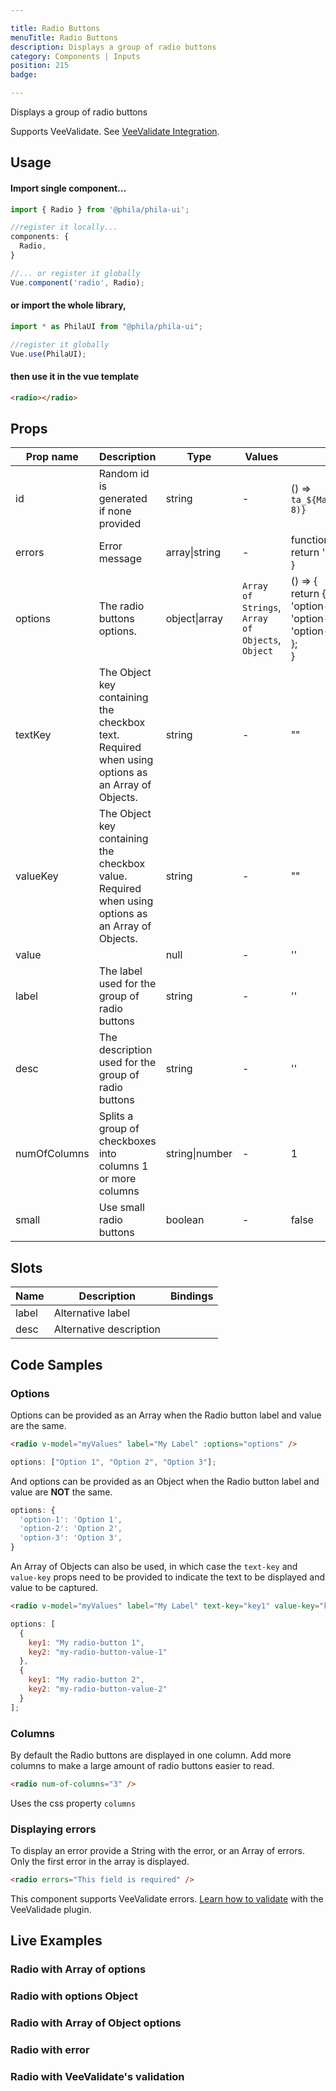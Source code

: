 ```yaml
---

title: Radio Buttons
menuTitle: Radio Buttons
description: Displays a group of radio buttons
category: Components | Inputs
position: 215
badge:

---
```


Displays a group of radio buttons

<alert>Supports VeeValidate. See [VeeValidate Integration](/vendors/vee-validate-integration).</alert>

## Usage

#### Import single component...

```js
import { Radio } from '@phila/phila-ui';

//register it locally...
components: {
  Radio,
}

//... or register it globally
Vue.component('radio', Radio);
```

#### or import the whole library,

```js
import * as PhilaUI from "@phila/phila-ui";

//register it globally
Vue.use(PhilaUI);
```

#### then use it in the vue template

```html
<radio></radio>
```

## Props

| Prop name    | Description                                                                                       | Type           | Values                                           | Default                                                                                                              |
| ------------ | ------------------------------------------------------------------------------------------------- | -------------- | ------------------------------------------------ | -------------------------------------------------------------------------------------------------------------------- |
| id           | Random id is generated if none provided                                                           | string         | -                                                | () => `ta_${Math.random().toString(12).substring(2, 8)}`                                                             |
| errors       | Error message                                                                                     | array\|string  | -                                                | function() {<br> return '';<br>}                                                                                     |
| options      | The radio buttons options.                                                                        | object\|array  | `Array of Strings`, `Array of Objects`, `Object` | () => {<br> return {<br> 'option-1': 'Option 1',<br> 'option-2': 'Option 2',<br> 'option-3': 'Option 3',<br> };<br>} |
| textKey      | The Object key containing the checkbox text. Required when using options as an Array of Objects.  | string         | -                                                | ""                                                                                                                   |
| valueKey     | The Object key containing the checkbox value. Required when using options as an Array of Objects. | string         | -                                                | ""                                                                                                                   |
| value        |                                                                                                   | null           | -                                                | ''                                                                                                                   |
| label        | The label used for the group of radio buttons                                                     | string         | -                                                | ''                                                                                                                   |
| desc         | The description used for the group of radio buttons                                               | string         | -                                                | ''                                                                                                                   |
| numOfColumns | Splits a group of checkboxes into columns 1 or more columns                                       | string\|number | -                                                | 1                                                                                                                    |
| small        | Use small radio buttons                                                                           | boolean        | -                                                | false                                                                                                                |

## Slots

| Name  | Description             | Bindings |
| ----- | ----------------------- | -------- |
| label | Alternative label       |          |
| desc  | Alternative description |          |

## Code Samples

### Options

Options can be provided as an Array when the Radio button label and value are the same.

```html
<radio v-model="myValues" label="My Label" :options="options" />
```

```js
options: ["Option 1", "Option 2", "Option 3"];
```

And options can be provided as an Object when the Radio button label and value are **NOT** the same.

```js
options: {
  'option-1': 'Option 1',
  'option-2': 'Option 2',
  'option-3': 'Option 3',
}
```

An Array of Objects can also be used, in which case the `text-key` and `value-key` props need to be provided to indicate the text to be displayed and value to be captured.

```html
<radio v-model="myValues" label="My Label" text-key="key1" value-key="key2" />
```

```js
options: [
  {
    key1: "My radio-button 1",
    key2: "my-radio-button-value-1"
  },
  {
    key1: "My radio-button 2",
    key2: "my-radio-button-value-2"
  }
];
```

### Columns

By default the Radio buttons are displayed in one column. Add more columns to make a large amount of radio buttons easier to read.

```html
<radio num-of-columns="3" />
```

<alert>Uses the css property `columns`</alert>

### Displaying errors

To display an error provide a String with the error, or an Array of errors. Only the first error in the array is displayed.

```html
<radio errors="This field is required" />
```

<alert>This component supports VeeValidate errors. [Learn how to validate](/vendors/vee-validate-integration) with the VeeValidade plugin.<a></alert>

## Live Examples

### Radio with Array of options

<example name="Radio1" height="300"></example>

### Radio with options Object

<example name="Radio2" height="300"></example>

### Radio with Array of Object options

<example name="Radio3" height="300"></example>

### Radio with error

<example name="Radio4" height="350"></example>

### Radio with VeeValidate's validation

<example name="Radio5" height="470"></example>
